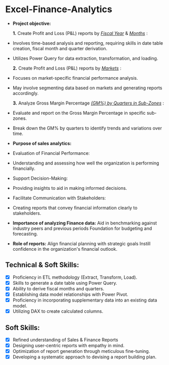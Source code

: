 # Excel-Finance-Analytics

- **Project objective:** 

    **1.** Create Profit and Loss (P&L) reports by _[Fiscal Year](https://github.com/ankitsingh279110/Excel-Finance-Analytics/blob/main/P%20%26%20L%20by%20Fiscal%20Years.pdf)_ & _[Months](https://github.com/ankitsingh279110/Excel-Finance-Analytics/blob/main/P%20%26%20L%20by%20Fiscal%20Months.pdf)_ :

- Involves time-based analysis and reporting, requiring skills in date table creation, fiscal month and quarter derivation.
- Utilizes Power Query for data extraction, transformation, and loading.
  
   **2.** Create Profit and Loss (P&L) reports by _[Markets](https://github.com/ankitsingh279110/Excel-Finance-Analytics/blob/main/P%20%26%20L%20for%20markets.pdf)_ :

- Focuses on market-specific financial performance analysis.
- May involve segmenting data based on markets and generating reports accordingly.
  
   **3.** Analyze Gross Margin Percentage _[(GM%) by Quarters in Sub-Zones](https://github.com/ankitsingh279110/Excel-Finance-Analytics/blob/main/GM%25%20by%20Quarters(sub_zone).pdf)_ :

- Evaluate and report on the Gross Margin Percentage in specific sub-zones.
- Break down the GM% by quarters to identify trends and variations over time.
   
- **Purpose of sales analytics:**
- Evaluation of Financial Performance:
- Understanding and assessing how well the organization is performing financially.
- Support Decision-Making:
- Providing insights to aid in making informed decisions.
- Facilitate Communication with Stakeholders:
- Creating reports that convey financial information clearly to stakeholders.

- **Importance of analyzing Finance data:** Aid in benchmarking against industry peers and previous periods Foundation for budgeting and forecasting.

- **Role of reports:** Align financial planning with strategic goals Instill confidence in the organization's financial outlook.


## Technical & Soft Skills:
- [x]	Proficiency in ETL methodology (Extract, Transform, Load).
- [x]	Skills to generate a date table using Power Query.
- [x]	Ability to derive fiscal months and quarters.
- [x]	Establishing data model relationships with Power Pivot.
- [x]	Proficiency in incorporating supplementary data into an existing data model.
- [x]	Utilizing DAX to create calculated columns.

## Soft Skills:
- [x]	Refined understanding of Sales & Finance Reports
- [x]	Designing user-centric reports with empathy in mind.
- [x]	Optimization of report generation through meticulous fine-tuning.
- [x]	Developing a systematic approach to devising a report building plan.
